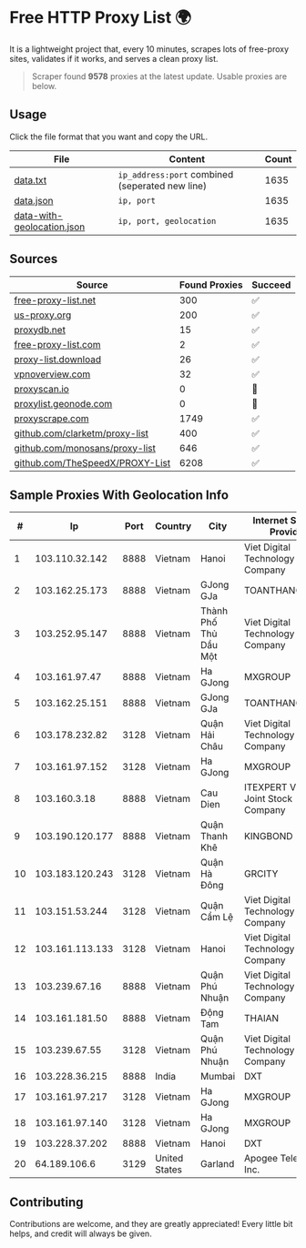 
# Free HTTP Proxy List 🌍

It is a lightweight project that, every 10 minutes, scrapes lots of free-proxy sites, validates if it works, and serves a clean proxy list.


> Scraper found **9578** proxies at the latest update. Usable proxies are below.

## Usage

Click the file format that you want and copy the URL.


|File|Content|Count|
|----|-------|-----|
|[data.txt](https://raw.githubusercontent.com/themiralay/Proxy-List-World/master/data.txt)|`ip_address:port` combined (seperated new line)|1635|
|[data.json](https://raw.githubusercontent.com/themiralay/Proxy-List-World/master/data.json)|`ip, port`|1635|
|[data-with-geolocation.json](https://raw.githubusercontent.com/themiralay/Proxy-List-World/master/data-with-geolocation.json)|`ip, port, geolocation`|1635|

## Sources

|Source|Found Proxies|Succeed|
|------|-------------|-------|
|[free-proxy-list.net](https://free-proxy-list.net)|300|✅|
|[us-proxy.org](https://www.us-proxy.org)|200|✅|
|[proxydb.net](http://proxydb.net)|15|✅|
|[free-proxy-list.com](https://free-proxy-list.com/?page=&port=&type%5B%5D=http&type%5B%5D=https&up_time=0&search=Search)|2|✅|
|[proxy-list.download](https://www.proxy-list.download/HTTP)|26|✅|
|[vpnoverview.com](https://vpnoverview.com/privacy/anonymous-browsing/free-proxy-servers)|32|✅|
|[proxyscan.io](https://www.proxyscan.io)|0|🚫|
|[proxylist.geonode.com](https://proxylist.geonode.com/api/proxy-list?limit=300&page=1&sort_by=lastChecked&sort_type=desc&protocols=http,https)|0|🚫|
|[proxyscrape.com](https://api.proxyscrape.com/v2/?request=displayproxies&protocol=http&timeout=10000&country=all&ssl=all&anonymity=all)|1749|✅|
|[github.com/clarketm/proxy-list](https://raw.githubusercontent.com/clarketm/proxy-list/master/proxy-list-raw.txt)|400|✅|
|[github.com/monosans/proxy-list](https://raw.githubusercontent.com/monosans/proxy-list/main/proxies/http.txt)|646|✅|
|[github.com/TheSpeedX/PROXY-List](https://raw.githubusercontent.com/TheSpeedX/PROXY-List/master/http.txt)|6208|✅|


## Sample Proxies With Geolocation Info

|#|Ip|Port|Country|City|Internet Service Provider|
|-|--|----|-------|----|-------------------------|
|1|103.110.32.142|8888|Vietnam|Hanoi|Viet Digital Technology Liability Company|
|2|103.162.25.173|8888|Vietnam|GJong GJa|TOANTHANGSTECH|
|3|103.252.95.147|8888|Vietnam|Thành Phố Thủ Dầu Một|Viet Digital Technology Liability Company|
|4|103.161.97.47|8888|Vietnam|Ha GJong|MXGROUP|
|5|103.162.25.151|8888|Vietnam|GJong GJa|TOANTHANGSTECH|
|6|103.178.232.82|3128|Vietnam|Quận Hải Châu|Viet Digital Technology Liability Company|
|7|103.161.97.152|3128|Vietnam|Ha GJong|MXGROUP|
|8|103.160.3.18|8888|Vietnam|Cau Dien|ITEXPERT Viet Nam Joint Stock Company|
|9|103.190.120.177|8888|Vietnam|Quận Thanh Khê|KINGBOND|
|10|103.183.120.243|3128|Vietnam|Quận Hà Đông|GRCITY|
|11|103.151.53.244|3128|Vietnam|Quận Cẩm Lệ|Viet Digital Technology Liability Company|
|12|103.161.113.133|3128|Vietnam|Hanoi|Viet Digital Technology Liability Company|
|13|103.239.67.16|8888|Vietnam|Quận Phú Nhuận|Viet Digital Technology Liability Company|
|14|103.161.181.50|8888|Vietnam|Động Tam|THAIAN|
|15|103.239.67.55|3128|Vietnam|Quận Phú Nhuận|Viet Digital Technology Liability Company|
|16|103.228.36.215|8888|India|Mumbai|DXT|
|17|103.161.97.217|3128|Vietnam|Ha GJong|MXGROUP|
|18|103.161.97.140|3128|Vietnam|Ha GJong|MXGROUP|
|19|103.228.37.202|8888|Vietnam|Hanoi|DXT|
|20|64.189.106.6|3129|United States|Garland|Apogee Telecom Inc.|



## Contributing

Contributions are welcome, and they are greatly appreciated! Every
little bit helps, and credit will always be given.

